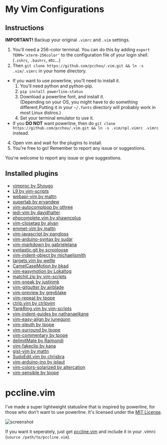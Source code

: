 My Vim Configurations
=====================

Instructions
------------

**IMPORTANT!**  Backup your original `.vimrc` and `.vim` settings.

1. You'll need a 256-color terminal. You can do this by adding ``export TERM='xterm-256color'`` to the configuration file of your login shell. (`.zshrc`, `.bashrc`, etc...)
2. Then ``git clone https://github.com/pcchou/.vim.git && ln -s .vim/.vimrc`` in your home directory.
  * If you want to use powerline, you'll need to install it.
    1. You'll need python and python-pip.
    2. ``pip install powerline-status``
    3. Download a powerline font, and install it. <br>
       (Depending on your OS, you might have to do something different.Putting it in your `~/.fonts` directory will probably work in most Linux distros.)
    3. Set your terminal emulator to use it.
  * If you **DO NOT** want powerline, then do ``git clone https://github.com/pcchou/.vim.git && ln -s .vim/npl.vimrc .vimrc`` instead.
4. Open vim and wait for the plugins to install.
5. You're free to go! Remember to report any issue or suggestions.

You're welcome to report any issue or give suggestions.

Installed plugins
-----------------
* [vimproc by Shougo](https://github.com/Shougo/vimproc)
* [L9 by vim-scripts](https://github.com/vim-scripts/L9)
* [webapi-vim by mattn](https://github.com/mattn/webapi-vim)
* [supertab by ervandew](https://github.com/ervandew/supertab)
* [vim-autocomplpop by othree](https://github.com/othree/vim-autocomplpop)
* [jedi-vim by davidhalter](https://github.com/davidhalter/jedi-vim)
* [phpcomplete.vim by shawncplus](https://github.com/shawncplus/phpcomplete.vim)
* [vim-closetag by alvan](https://github.com/alvan/vim-closetag)
* [emmet-vim by mattn](https://github.com/mattn/emmet-vim)
* [vim-javascript by pangloss](https://github.com/pangloss/vim-javascript)
* [vim-arduino-syntax by sudar](https://github.com/sudar/vim-arduino-syntax)
* [vim-markdown by gabrielelana](https://github.com/gabrielelana/vim-markdown)
* [syntastic.git by scrooloose](https://github.com/scrooloose/syntastic.git)
* [vim-indent-object by michaeljsmith](https://github.com/michaeljsmith/vim-indent-object)
* [targets.vim by wellle](https://github.com/wellle/targets.vim)
* [CamelCaseMotion by bkad](https://github.com/bkad/CamelCaseMotion)
* [vim-easymotion by Lokaltog](https://github.com/Lokaltog/vim-easymotion)
* [matchit.zip by vim-scripts](https://github.com/vim-scripts/matchit.zip)
* [vim-sneak by justinmk](https://github.com/justinmk/vim-sneak)
* [vim-gitgutter by airblade](https://github.com/airblade/vim-gitgutter)
* [vim-preview by greyblake](https://github.com/greyblake/vim-preview)
* [vim-repeat by tpope](https://github.com/tpope/vim-repeat)
* [ctrlp.vim by ctrlpvim](https://github.com/ctrlpvim/ctrlp.vim)
* [YankRing.vim by vim-scripts](https://github.com/vim-scripts/YankRing.vim)
* [vim-indent-guides by nathanaelkane](https://github.com/nathanaelkane/vim-indent-guides)
* [vim-easy-align by junegunn](https://github.com/junegunn/vim-easy-align)
* [vim-sleuth by tpope](https://github.com/tpope/vim-sleuth)
* [vim-surround by tpope](https://github.com/tpope/vim-surround)
* [vim-commentary by tpope](https://github.com/tpope/vim-commentary)
* [delimitMate by Raimondi](https://github.com/Raimondi/delimitMate)
* [vim-fakeclip by kana](https://github.com/kana/vim-fakeclip)
* [gist-vim by mattn](https://github.com/mattn/gist-vim)
* [SudoEdit.vim by chrisbra](https://github.com/chrisbra/SudoEdit.vim)
* [vim-arduino-ino by jplaut](https://github.com/jplaut/vim-arduino-ino)
* [vim-colors-solarized by altercation](https://github.com/altercation/vim-colors-solarized)
* [vim-sensible by tpope](https://github.com/tpope/vim-sensible)

pccline.vim
===========
I've made a super lightweight statusline that is inspired by powerline, for those who don't want to use powerline.
It's licensed under the [MIT License](http://opensource.org/licenses/MIT).

![screenshot](https://cloud.githubusercontent.com/assets/5615415/7441258/0e3720ec-f112-11e4-9f5b-1059af9c72d9.png)

If you want it seperately, just get [pccline.vim](https://github.com/pcchou/.vim/raw/master/pccline.vim) and include it in your .vimrc (`source /path/to/pccline.vim`).
